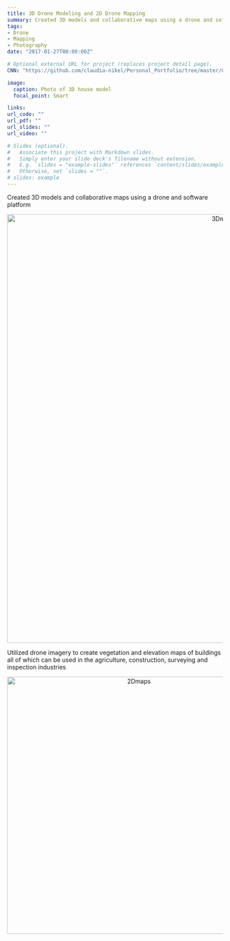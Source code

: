 ```yaml
---
title: 3D Drone Modeling and 2D Drone Mapping
summary: Created 3D models and collaborative maps using a drone and software platform. 
tags:
- Drone
- Mapping
- Photography
date: "2017-01-27T00:00:00Z"

# Optional external URL for project (replaces project detail page).
CNN: "https://github.com/claudia-nikel/Personal_Portfolio/tree/master/CNN_Image_Classification"

image:
  caption: Photo of 3D house model
  focal_point: Smart

links:
url_code: ""
url_pdf: ""
url_slides: ""
url_video: ""

# Slides (optional).
#   Associate this project with Markdown slides.
#   Simply enter your slide deck's filename without extension.
#   E.g. `slides = "example-slides"` references `content/slides/example-slides.md`.
#   Otherwise, set `slides = ""`.
# slides: example
---
```


Created 3D models and collaborative maps using a drone and software platform

<p align="center"><img src="/img/3Dmodel.png" alt="3Dmodel" width="1000"/></p>

Utilized drone imagery to create vegetation and elevation maps of buildings all of which can be used in the agriculture, construction, surveying and inspection industries 

<p align="center"><img src="/img/3Dmaps.jpeg" alt="2Dmaps" width="600"/></p>

